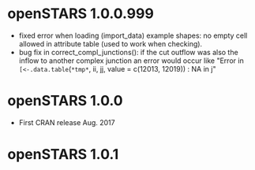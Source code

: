 # openSTARS 1.0.0.999

* fixed error when loading (import_data) example shapes: no empty cell allowed
  in attribute table (used to work when checking).
* bug fix in correct_compl_junctions(): if the cut outflow was also the inflow
  to another complex junction an error would occur like
  "Error in `[<-.data.table`(`*tmp*`, ii, jj, value = c(12013, 12019)) :  NA in j"

# openSTARS 1.0.0

* First CRAN release Aug. 2017

# openSTARS 1.0.1

